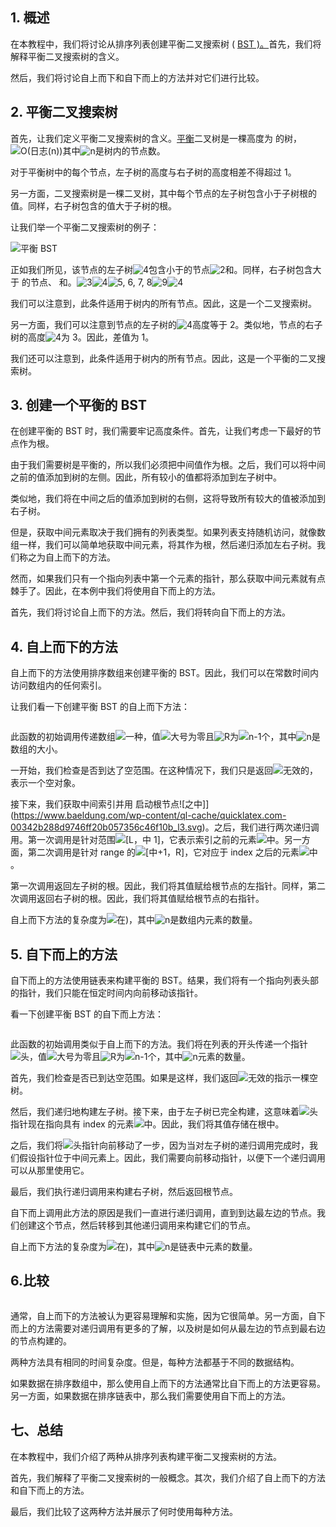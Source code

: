 ## 1. 概述

在本教程中，我们将讨论从排序列表创建平衡二叉搜索树 ( [BST )。](https://www.baeldung.com/cs/binary-search-trees)首先，我们将解释平衡二叉搜索树的含义。

然后，我们将讨论自上而下和自下而上的方法并对它们进行比较。

## 2. 平衡二叉搜索树

首先，让我们定义平衡二叉搜索树的含义。[平衡](https://www.baeldung.com/java-balanced-binary-tree)二叉树是一棵高度为 的树， ![O(日志(n))](https://www.baeldung.com/wp-content/ql-cache/quicklatex.com-b15503718d0ccc0cf4cf9137e087efc0_l3.svg)其中![n](https://www.baeldung.com/wp-content/ql-cache/quicklatex.com-ec4217f4fa5fcd92a9edceba0e708cf7_l3.svg)是树内的节点数。

对于平衡树中的每个节点，左子树的高度与右子树的高度相差不得超过 1。

另一方面，二叉搜索树是一棵二叉树，其中每个节点的左子树包含小于子树根的值。同样，右子树包含的值大于子树的根。

让我们举一个平衡二叉搜索树的例子：

![平衡 BST](https://www.baeldung.com/wp-content/uploads/sites/4/2020/08/Balanced_BST-1317x1536-1.png)

 

正如我们所见，该节点的左子树![4](https://www.baeldung.com/wp-content/ql-cache/quicklatex.com-d4d95642629f734574671d47307d46c3_l3.svg)包含小于的节点![2](https://www.baeldung.com/wp-content/ql-cache/quicklatex.com-8c267d62c3d7048247917e13baec69a5_l3.svg)和。同样，右子树包含大于 的节点、 和。![3](https://www.baeldung.com/wp-content/ql-cache/quicklatex.com-ce2009a45822333037922ccca0872a55_l3.svg)![4](https://www.baeldung.com/wp-content/ql-cache/quicklatex.com-d4d95642629f734574671d47307d46c3_l3.svg)![5, 6, 7, 8](https://www.baeldung.com/wp-content/ql-cache/quicklatex.com-0e493647785a2c6ea88caea440648f73_l3.svg)![9](https://www.baeldung.com/wp-content/ql-cache/quicklatex.com-824dc08b6ac6c7e5c07f1113ebaab27b_l3.svg)![4](https://www.baeldung.com/wp-content/ql-cache/quicklatex.com-d4d95642629f734574671d47307d46c3_l3.svg)

我们可以注意到，此条件适用于树内的所有节点。因此，这是一个二叉搜索树。

另一方面，我们可以注意到节点的左子树的![4](https://www.baeldung.com/wp-content/ql-cache/quicklatex.com-d4d95642629f734574671d47307d46c3_l3.svg)高度等于 2。类似地，节点的右子树的高度![4](https://www.baeldung.com/wp-content/ql-cache/quicklatex.com-d4d95642629f734574671d47307d46c3_l3.svg)为 3。因此，差值为 1。

我们还可以注意到，此条件适用于树内的所有节点。因此，这是一个平衡的二叉搜索树。

## 3. 创建一个平衡的 BST

在创建平衡的 BST 时，我们需要牢记高度条件。首先，让我们考虑一下最好的节点作为根。

由于我们需要树是平衡的，所以我们必须把中间值作为根。之后，我们可以将中间之前的值添加到树的左侧。因此，所有较小的值都将添加到左子树中。

类似地，我们将在中间之后的值添加到树的右侧，这将导致所有较大的值被添加到右子树。

但是，获取中间元素取决于我们拥有的列表类型。如果列表支持随机访问，就像数组一样，我们可以简单地获取中间元素，将其作为根，然后递归添加左右子树。我们称之为自上而下的方法。

然而，如果我们只有一个指向列表中第一个元素的指针，那么获取中间元素就有点棘手了。因此，在本例中我们将使用自下而上的方法。

首先，我们将讨论自上而下的方法。然后，我们将转向自下而上的方法。

## 4. 自上而下的方法

自上而下的方法使用排序数组来创建平衡的 BST。因此，我们可以在常数时间内访问数组内的任何索引。

让我们看一下创建平衡 BST 的自上而下方法：

```

```

此函数的初始调用传递数组![一种](https://www.baeldung.com/wp-content/ql-cache/quicklatex.com-816b613a4f79d4bf9cb51396a9654120_l3.svg)，值![大号](https://www.baeldung.com/wp-content/ql-cache/quicklatex.com-48d71fca322532f0abc2c4ad2cf98154_l3.svg)为零且![R](https://www.baeldung.com/wp-content/ql-cache/quicklatex.com-d6abdd487c56e5efbb2c9522ed4b9360_l3.svg)为![n-1个](https://www.baeldung.com/wp-content/ql-cache/quicklatex.com-3fd905b384548c9de7011828b88081d5_l3.svg)，其中![n](https://www.baeldung.com/wp-content/ql-cache/quicklatex.com-ec4217f4fa5fcd92a9edceba0e708cf7_l3.svg)是数组的大小。

一开始，我们检查是否到达了空范围。在这种情况下，我们只是返回![无效的](https://www.baeldung.com/wp-content/ql-cache/quicklatex.com-a8ec6c144dcb0513c6122f1cceb8e7b7_l3.svg)，表示一个空对象。

接下来，我们获取中间索引并用 启动根节点![之中]](https://www.baeldung.com/wp-content/ql-cache/quicklatex.com-00342b288d9746ff20b057356c46f10b_l3.svg)。之后，我们进行两次递归调用。第一次调用是针对范围![[L，中 1]](https://www.baeldung.com/wp-content/ql-cache/quicklatex.com-1d4fff429c290a61946f52fd85d77b30_l3.svg)，它表示索引之前的元素![中](https://www.baeldung.com/wp-content/ql-cache/quicklatex.com-06247b54f0838f3d6a6aecc11b86041d_l3.svg)。另一方面，第二次调用是针对 range 的![[中+1，R]](https://www.baeldung.com/wp-content/ql-cache/quicklatex.com-b271f25e0c563ad38ada9892840eec6f_l3.svg)，它对应于 index 之后的元素![中](https://www.baeldung.com/wp-content/ql-cache/quicklatex.com-06247b54f0838f3d6a6aecc11b86041d_l3.svg)。

第一次调用返回左子树的根。因此，我们将其值赋给根节点的左指针。同样，第二次调用返回右子树的根。因此，我们将其值赋给根节点的右指针。

自上而下方法的复杂度为![在)](https://www.baeldung.com/wp-content/ql-cache/quicklatex.com-f8d599809b2f7987726c648086c1981d_l3.svg)，其中![n](https://www.baeldung.com/wp-content/ql-cache/quicklatex.com-ec4217f4fa5fcd92a9edceba0e708cf7_l3.svg)是数组内元素的数量。

## 5. 自下而上的方法

自下而上的方法使用链表来构建平衡的 BST。结果，我们将有一个指向列表头部的指针，我们只能在恒定时间内向前移动该指针。

看一下创建平衡 BST 的自下而上方法：

```

```

此函数的初始调用类似于自上而下的方法。我们将在列表的开头传递一个指针![头](https://www.baeldung.com/wp-content/ql-cache/quicklatex.com-428eff6ebd1ec7778e07a6e3e1f892fb_l3.svg)，值![大号](https://www.baeldung.com/wp-content/ql-cache/quicklatex.com-48d71fca322532f0abc2c4ad2cf98154_l3.svg)为零且![R](https://www.baeldung.com/wp-content/ql-cache/quicklatex.com-d6abdd487c56e5efbb2c9522ed4b9360_l3.svg)为![n-1个](https://www.baeldung.com/wp-content/ql-cache/quicklatex.com-3fd905b384548c9de7011828b88081d5_l3.svg)，其中![n](https://www.baeldung.com/wp-content/ql-cache/quicklatex.com-ec4217f4fa5fcd92a9edceba0e708cf7_l3.svg)元素的数量。

首先，我们检查是否已到达空范围。如果是这样，我们返回![无效的](https://www.baeldung.com/wp-content/ql-cache/quicklatex.com-a8ec6c144dcb0513c6122f1cceb8e7b7_l3.svg)指示一棵空树。

然后，我们递归地构建左子树。接下来，由于左子树已完全构建，这意味着![头](https://www.baeldung.com/wp-content/ql-cache/quicklatex.com-428eff6ebd1ec7778e07a6e3e1f892fb_l3.svg)指针现在指向具有 index 的元素![中](https://www.baeldung.com/wp-content/ql-cache/quicklatex.com-06247b54f0838f3d6a6aecc11b86041d_l3.svg)。因此，我们将其值存储在根中。

之后，我们将![头](https://www.baeldung.com/wp-content/ql-cache/quicklatex.com-428eff6ebd1ec7778e07a6e3e1f892fb_l3.svg)指针向前移动了一步，因为当对左子树的递归调用完成时，我们假设指针位于中间元素上。因此，我们需要向前移动指针，以便下一个递归调用可以从那里使用它。

最后，我们执行递归调用来构建右子树，然后返回根节点。

自下而上调用此方法的原因是我们一直进行递归调用，直到到达最左边的节点。我们创建这个节点，然后转移到其他递归调用来构建它们的节点。

自上而下方法的复杂度为![在)](https://www.baeldung.com/wp-content/ql-cache/quicklatex.com-f8d599809b2f7987726c648086c1981d_l3.svg)，其中![n](https://www.baeldung.com/wp-content/ql-cache/quicklatex.com-ec4217f4fa5fcd92a9edceba0e708cf7_l3.svg)是链表中元素的数量。

## 6.比较

```

```

通常，自上而下的方法被认为更容易理解和实施，因为它很简单。另一方面，自下而上的方法需要对递归调用有更多的了解，以及树是如何从最左边的节点到最右边的节点构建的。

两种方法具有相同的时间复杂度。但是，每种方法都基于不同的数据结构。

如果数据在排序数组中，那么使用自上而下的方法通常比自下而上的方法更容易。另一方面，如果数据在排序链表中，那么我们需要使用自下而上的方法。

## 七、总结

在本教程中，我们介绍了两种从排序列表构建平衡二叉搜索树的方法。

首先，我们解释了平衡二叉搜索树的一般概念。其次，我们介绍了自上而下的方法和自下而上的方法。

最后，我们比较了这两种方法并展示了何时使用每种方法。